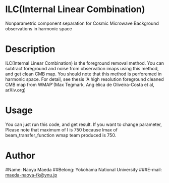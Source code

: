 # ILC(Internal Linear Combination)

Nonparametric component separation for Cosmic Microwave Background observations in harmonic space


# Description

ILC(Internal Linear Combination) is the foreground removal method.
You can subtract foreground and noise from observation imaps using this method, and get clean CMB map.
You should note that this method is perforemed in harmonic space. For detail, see thesis 'A high resolution foreground cleaned CMB map from WMAP'(Max Tegmark, Ang ́elica de Oliveira-Costa et al, arXiv.org)

# Usage

You can just run this code, and get result.
If you want to change parameter, Please note that maximum of l is 750 because lmax of beam_transfer_function wmap team produced is 750.

# Author

#Name: Naoya Maeda
##Belong: Yokohama National University
###E-mail: maeda-naoya-fk@ynu.jp
